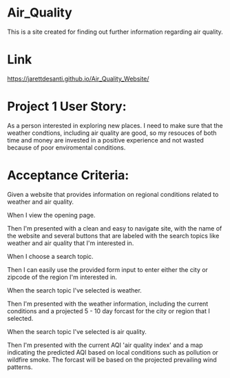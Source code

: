 # Air_Quality
This is a site created for finding out further information regarding air quality.

# Link

https://jarettdesanti.github.io/Air_Quality_Website/

# Project 1 User Story:
As a person interested in exploring new places. I need to make sure that the weather condtions, including air quality are good, so my resouces of both time and money are invested in a positive experience and not wasted because of poor enviromental conditions.

# Acceptance Criteria:
Given a website that provides information on regional conditions related to weather and air quality.

When I view the opening page.

Then I'm presented with a clean and easy to navigate site, with the name of the website and several buttons that are labeled with the search topics like weather and air quality that I'm interested in.

When I choose a search topic.

Then I can easily use the provided form input to enter either the city or zipcode of the region I'm interested in.

When the search topic I've selected is weather.

Then I'm presented with the weather information, including the current conditions and a projected 5 - 10 day forcast for the city or region that I selected.

When the search topic I've selected is air quality.

Then I'm presented with the current AQI 'air quality index' and a map indicating the predicted AQI based on local conditions such as pollution or wildfire smoke. The forcast will be based on the projected prevailing wind patterns.
